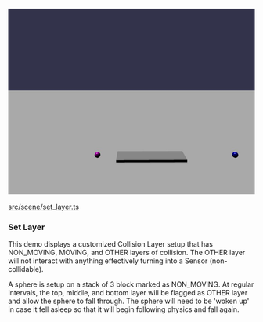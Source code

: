 ![Set Layer](./img/set_motion_type.jpg)

[src/scene/set_layer.ts](../src/scene/set_layer.ts)

### Set Layer

This demo displays a customized Collision Layer setup that has NON_MOVING, MOVING, and OTHER layers of collision.
The OTHER layer will not interact with anything effectively turning into a Sensor (non-collidable).

A sphere is setup on a stack of 3 block marked as NON_MOVING.
At regular intervals, the top, middle, and bottom layer will be flagged as OTHER layer and allow the sphere to fall through.
The sphere will need to be 'woken up' in case it fell asleep so that it will begin following physics and fall again.
